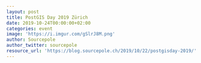 ```yaml
---
layout: post
title: PostGIS Day 2019 Zürich
date: 2019-10-24T00:00:00+02:00
categories: event
image: 'https://i.imgur.com/gSlrJ8M.png'
author: Sourcepole
author_twitter: sourcepole
resource_url: 'https://blog.sourcepole.ch/2019/10/22/postgisday-2019/'
---
```


